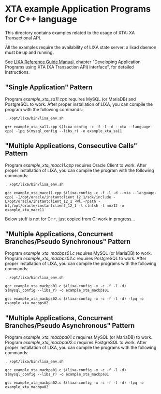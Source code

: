 # XTA example Application Programs for C++ language #

This directory contains examples related to the usage of XTA: XA Transactional
API.

All the examples require the availability of LIXA state server: a lixad daemon
must be up and running.

See [LIXA Reference Guide Manual](http://www.tiian.org/lixa/manuals/html/index.html), chapter "Developing Application Programs using XTA (XA Transaction API) interface", for detailed instructions.

## "Single Application" Pattern ##

Program *example_xta_sa11.cpp* requires MySQL (or MariaDB) and PostgreSQL to
work.
After proper installation of LIXA, you can compile the program with the
following commands:

`. /opt/lixa/bin/lixa_env.sh`

`g++ example_xta_sa11.cpp $(lixa-config -c -f -l -d --xta --language-cpp) -lpq $(mysql_config --libs_r) -o example_xta_sa11`

## "Multiple Applications, Consecutive Calls" Pattern ##

Program *example_xta_macc11.cpp* requires Oracle Client to work.
After proper installation of LIXA, you can compile the program with the
following commands:

`. /opt/lixa/bin/lixa_env.sh`

`gcc example_xta_macc11.cpp $(lixa-config -c -f -l -d --xta --language-cpp) -I/opt/oracle/instantclient_12_1/sdk/include -L/opt/oracle/instantclient_12_1 -Wl,-rpath -Wl,/opt/oracle/instantclient_12_1 -l clntsh -l nnz12 -o example_xta_macc11`



Below stuff is not for C++, just copied from C: work in progress...



## "Multiple Applications, Concurrent Branches/Pseudo Synchronous" Pattern ##

Program *example_xta_macbps01.c* requires MySQL (or MariaDB) to work.
Program *example_xta_macbps02.c* requires PostgreSQL to work.
After proper installation of LIXA, you can compile the programs with the
following commands:

`. /opt/lixa/bin/lixa_env.sh`

`gcc example_xta_macbps01.c $(lixa-config -x -c -f -l -d) $(mysql_config --libs_r) -o example_xta_macbps01`

`gcc example_xta_macbps02.c $(lixa-config -x -c -f -l -d) -lpq -o example_xta_macbps02`

## "Multiple Applications, Concurrent Branches/Pseudo Asynchronous" Pattern ##

Program *example_xta_macbpa01.c* requires MySQL (or MariaDB) to work.
Program *example_xta_macbpa02.c* requires PostgreSQL to work.
After proper installation of LIXA, you can compile the programs with the
following commands:

`. /opt/lixa/bin/lixa_env.sh`

`gcc example_xta_macbpa01.c $(lixa-config -x -c -f -l -d) $(mysql_config --libs_r) -o example_xta_macbpa01`

`gcc example_xta_macbpa02.c $(lixa-config -x -c -f -l -d) -lpq -o example_xta_macbpa02`


